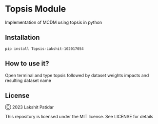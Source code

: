 # Topsis Module
Implementation of MCDM using topsis in python

## Installation
```pip install Topsis-Lakshit-102017054```

## How to use it?
Open terminal and type topsis followed by dataset weights impacts and resulting dataset name

## License

Ⓒ 2023 Lakshit Patidar

This repository is licensed under the MIT license.
See LICENSE for details

